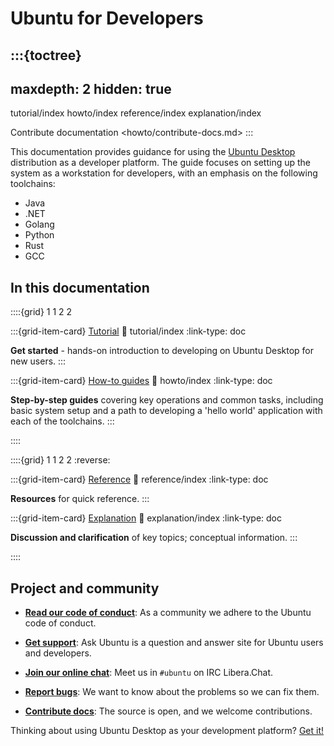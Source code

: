# Ubuntu for Developers

:::{toctree}
---
maxdepth: 2
hidden: true
---
tutorial/index
howto/index
reference/index
explanation/index

Contribute documentation <howto/contribute-docs.md>
:::

This documentation provides guidance for using the [Ubuntu Desktop](https://ubuntu.com/desktop) distribution as a developer platform. The guide focuses on setting up the system as a workstation for developers, with an emphasis on the following toolchains:

* Java
* .NET
* Golang
* Python
* Rust
* GCC


## In this documentation

::::{grid} 1 1 2 2

:::{grid-item-card} [Tutorial](/index)
:link: tutorial/index
:link-type: doc

**Get started** - hands-on introduction to developing on Ubuntu Desktop for new users.
:::

:::{grid-item-card} [How-to guides](/index)
:link: howto/index
:link-type: doc

**Step-by-step guides** covering key operations and common tasks, including basic system setup and a path to developing a 'hello world' application with each of the toolchains.
:::

::::

::::{grid} 1 1 2 2
:reverse:

:::{grid-item-card} [Reference](/index)
:link: reference/index
:link-type: doc

**Resources** for quick reference.
:::

:::{grid-item-card} [Explanation](/index)
:link: explanation/index
:link-type: doc

**Discussion and clarification** of key topics; conceptual information.
:::

::::


## Project and community

* **[Read our code of conduct](https://ubuntu.com/community/ethos/code-of-conduct)**:
As a community we adhere to the Ubuntu code of conduct.

* **[Get support](https://askubuntu.com/questions/tagged/ubuntu)**:
Ask Ubuntu is a question and answer site for Ubuntu users and developers.

* **[Join our online chat](https://web.libera.chat/gamja/?channels=%23ubuntu)**:
Meet us in `#ubuntu` on IRC Libera.Chat.

* **[Report bugs](https://github.com/canonical/ubuntu-for-developers-docs/issues/new)**:
We want to know about the problems so we can fix them.

* **[Contribute docs](https://github.com/canonical/ubuntu-for-developers-docs)**:
The source is open, and we welcome contributions.

Thinking about using Ubuntu Desktop as your development platform? [Get it!](https://ubuntu.com/desktop/developers)
